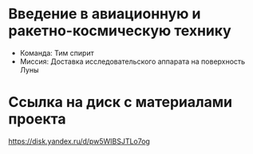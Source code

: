 # Введение в авиационную и ракетно-космическую технику
* Команда: Тим спирит
* Миссия: Доставка исследовательского аппарата на поверхность Луны
# Ссылка на диск с материалами проекта
  https://disk.yandex.ru/d/pw5WIBSJTLo7og
